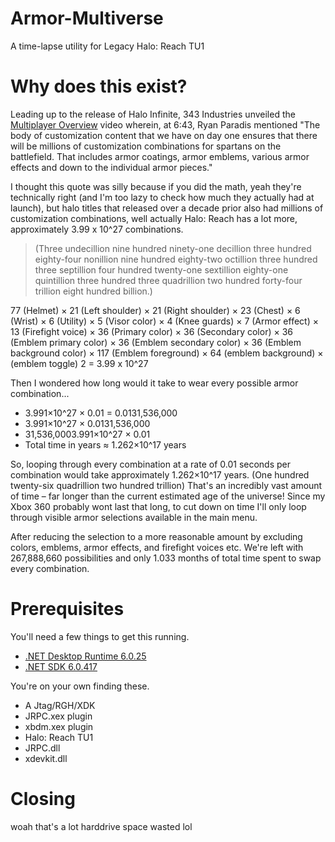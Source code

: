 # Armor-Multiverse
A time-lapse utility for Legacy Halo: Reach TU1

# Why does this exist?
Leading up to the release of Halo Infinite, 343 Industries unveiled the [Multiplayer Overview](https://youtu.be/n-O7OuliQRY?si=qlWMteWaNh04ijBQ&t=403) video wherein, at 6:43, Ryan Paradis mentioned "The body of customization content that we have on day one ensures that there will be millions of customization combinations for spartans on the battlefield. That includes armor coatings, armor emblems, various armor effects and down to the individual armor pieces." 

I thought this quote was silly because if you did the math, yeah they're technically right (and I'm too lazy to check how much they actually had at launch), but halo titles that released over a decade prior also had millions of customization combinations, well actually Halo: Reach has a lot more, approximately 3.99 x 10^27 combinations. 

> (Three undecillion nine hundred ninety-one decillion three hundred eighty-four nonillion nine hundred eighty-two octillion three hundred three septillion four hundred twenty-one sextillion eighty-one quintillion three hundred three quadrillion two hundred forty-four trillion eight hundred billion.)

77 (Helmet) × 21 (Left shoulder) × 21 (Right shoulder) × 23 (Chest) × 6 (Wrist) × 6 (Utility) × 5 (Visor color) × 4 (Knee guards) × 7 (Armor effect) × 13 (Firefight voice) × 36 (Primary color) × 36 (Secondary color) × 36 (Emblem primary color) × 36 (Emblem secondary color) × 36 (Emblem background color) × 117 (Emblem foreground) × 64 (emblem background) × (emblem toggle) 2 = 3.99 x 10^27

Then I wondered how long would it take to wear every possible armor combination...
- 3.991×10^27 × 0.01 = 0.0131,536,000
- 3.991×10^27 × 0.0131,536,000 
- 31,536,0003.991×10^27 × 0.01​
- Total time in years ≈ 1.262×10^17 years

So, looping through every combination at a rate of 0.01 seconds per combination would take approximately 1.262×10^17 years. (One hundred twenty-six quadrillion two hundred trillion) That's an incredibly vast amount of time – far longer than the current estimated age of the universe! Since my Xbox 360 probably wont last that long, to cut down on time I'll only loop through visible armor selections available in the main menu.

After reducing the selection to a more reasonable amount by excluding colors, emblems, armor effects, and firefight voices etc. We're left with 267,888,660 possibilities and only 1.033 months of total time spent to swap every combination.

# Prerequisites
You'll need a few things to get this running.
- [.NET Desktop Runtime 6.0.25](https://dotnet.microsoft.com/en-us/download/dotnet/6.0)
- [.NET SDK 6.0.417](https://dotnet.microsoft.com/en-us/download/dotnet/6.0)

You're on your own finding these.
- A Jtag/RGH/XDK
- JRPC.xex plugin
- xbdm.xex plugin
- Halo: Reach TU1
- JRPC.dll
- xdevkit.dll

# Closing
woah that's a lot harddrive space wasted lol
